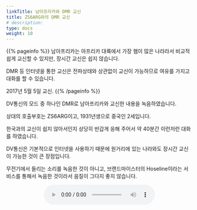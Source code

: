 ```yaml
---
linkTitle: 남아프리카와 DMR 교신
title: ZS6ARG와의 DMR 교신
# description: 
type: docs
weight: 10
---
```


{{% pageinfo %}}
남아프리카는 아프리카 대륙에서 가장 햄이 많은 나라라서 비교적 쉽게 교신할 수 있지만, 장시간 교신은 쉽지 않습니다.

DMR 등 인터넷을 통한 교신은 전파상태와 상관없이 교신이 가능하므로 여유를 가지고 대화를 할 수 있습니다.

2017년 5월 5일 교신.
{{% /pageinfo %}}

DV통신의 모드 중 하나인 DMR로 남아프리카와 교신한 내용을 녹음하였습니다.

상대의 호출부호는 ZS6ARG이고, 1931년생으로 중국인 2세입니다.

 

한국과의 교신이 쉽지 않아서인지 상당히 반갑게 응해 주어서 약 40분간 이런저런 대화를 하였습니다.

DV통신은 기본적으로 인터넷을 사용하기 때문에 원거리에 있는 나라와도 장시간 교신이 가능한 것이 큰 장점입니다.

 

무전기에서 들리는 소리를 녹음한 것이 아니고, 브랜드마이스터의 Hoseline이라는 서비스를 통해서 녹음한 것이라서 음질이 그다지 좋지 않습니다.






<center><audio src="https://blog.kakaocdn.net/dn/nmCIF/btryOl5t7EN/LU5PMY3Dk4g4iRT09emU1k/tfile.mp3" controls="controls"></audio></center>